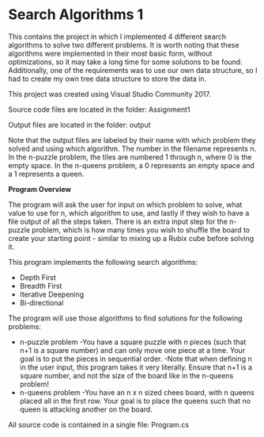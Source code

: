 # Search Algorithms 1
This contains the project in which I implemented 4 different search algorithms to solve two different problems. It is worth noting that these algorithms were implemented in their most basic form, without optimizations, so it may take a long time for some solutions to be found. Additionally, one of the requirements was to use our own data structure, so I had to create my own tree data structure to store the data in.

This project was created using Visual Studio Community 2017.

Source code files are located in the folder: Assignment1

Output files are located in the folder: output

Note that the output files are labeled by their name with which problem they solved and using which algorithm. The number in the filename represents n. In the n-puzzle problem, the tiles are numbered 1 through n, where 0 is the empty space. In the n-queens problem, a 0 represents an empty space and a 1 represents a queen.

**Program Overview**

The program will ask the user for input on which problem to solve, what value to use for n, which algorithm to use, and lastly if they wish to have a file output of all the steps taken. There is an extra input step for the n-puzzle problem, which is how many times you wish to shuffle the board to create your starting point - similar to mixing up a Rubix cube before solving it.

This program implements the following search algorithms:
* Depth First
* Breadth First
* Iterative Deepening
* Bi-directional

The program will use those algorithms to find solutions for the following problems:
* n-puzzle problem
	-You have a square puzzle with n pieces (such that n+1 is a square number) and can only move one piece at a time. Your goal is to put the pieces in sequential order.
	-Note that when defining n in the user input, this program takes it very literally. Ensure that n+1 is a square number, and not the size of the board like in the n-queens problem!
* n-queens problem
	-You have an n x n sized chees board, with n queens placed all in the first row. Your goal is to place the queens such that no queen is attacking another on the board.
	
All source code is contained in a single file: Program.cs
